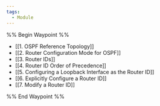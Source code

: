 ```yaml
---
tags:
  - Module
---
```

%% Begin Waypoint %%
- [[1. OSPF Reference Topology]]
- [[2. Router Configuration Mode for OSPF]]
- [[3. Router IDs]]
- [[4. Router ID Order of Precedence]]
- [[5. Configuring a Loopback Interface as the Router ID]]
- [[6. Explicitly Configure a Router ID]]
- [[7. Modify a Router ID]]

%% End Waypoint %%

